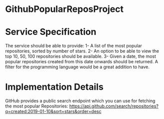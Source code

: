 # GithubPopularReposProject

# Service Specification
The service should be able to provide:
1- A list of the most popular repositories, sorted by number of stars.
2- An option to be able to view the top 10, 50, 100 repositories should be available.
3- Given a date, the most popular repositories created from this date onwards should be returned. A filter for the programming language would be a great addition to have.

# Implementation Details
GitHub provides a public search endpoint which you can use for fetching the most popular Repositories:
https://api.github.com/search/repositories?q=created:2019-01-10&sort=stars&order=desc
